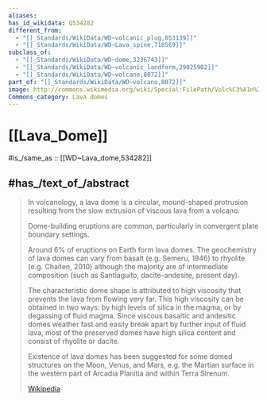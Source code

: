 ```yaml
---
aliases:
has_id_wikidata: Q534282
different_from:
  - "[[_Standards/WikiData/WD~volcanic_plug,653139]]"
  - "[[_Standards/WikiData/WD~Lava_spine,718569]]"
subclass_of:
  - "[[_Standards/WikiData/WD~dome,3236743]]"
  - "[[_Standards/WikiData/WD~volcanic_landform,29025902]]"
  - "[[_Standards/WikiData/WD~volcano,8072]]"
part_of: "[[_Standards/WikiData/WD~volcano,8072]]"
image: http://commons.wikimedia.org/wiki/Special:FilePath/Volc%C3%A1n%20Chait%C3%A9n-Sam%20Beebe-Ecotrust.jpg
Commons_category: Lava domes
---
```


# [[Lava_Dome]] 

#is_/same_as :: [[WD~Lava_dome,534282]] 

## #has_/text_of_/abstract 

> In volcanology, a lava dome is a circular, mound-shaped protrusion 
> resulting from the slow extrusion of viscous lava from a volcano. 
> 
> Dome-building eruptions are common, particularly in convergent plate boundary settings. 
> 
> Around 6% of eruptions on Earth form lava domes. 
> The geochemistry of lava domes can vary from basalt (e.g. Semeru, 1946) 
> to rhyolite (e.g. Chaiten, 2010) although the majority are of intermediate composition 
> (such as Santiaguito, dacite-andesite, present day). 
> 
> The characteristic dome shape is attributed to high viscosity 
> that prevents the lava from flowing very far. 
> This high viscosity can be obtained in two ways: by high levels of silica in the magma, or by degassing of fluid magma. Since viscous basaltic and andesitic domes weather fast and easily break apart by further input of fluid lava, most of the preserved domes have high silica content and consist of rhyolite or dacite.
>
> Existence of lava domes has been suggested for some domed structures on the Moon, Venus, and Mars, e.g. the Martian surface in the western part of Arcadia Planitia and within Terra Sirenum.
>
> [Wikipedia](https://en.wikipedia.org/wiki/Lava%20dome) 


